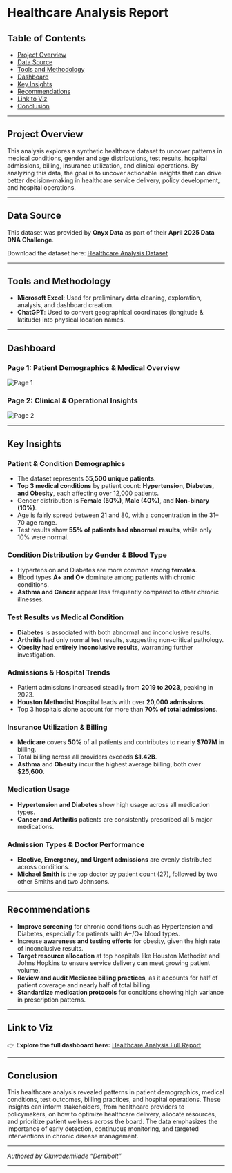 # Healthcare Analysis Report

## Table of Contents
- [Project Overview](#project-overview)
- [Data Source](#data-source)
- [Tools and Methodology](#tools-and-methodology)
- [Dashboard](#dashboard)
- [Key Insights](#key-insights)
- [Recommendations](#recommendations)
- [Link to Viz](#link-to-viz)
- [Conclusion](#conclusion)

---

## Project Overview
This analysis explores a synthetic healthcare dataset to uncover patterns in medical conditions, gender and age distributions, test results, hospital admissions, billing, insurance utilization, and clinical operations. By analyzing this data, the goal is to uncover actionable insights that can drive better decision-making in healthcare service delivery, policy development, and hospital operations.

---

## Data Source
This dataset was provided by **Onyx Data** as part of their **April 2025 Data DNA Challenge**.

Download the dataset here: [Healthcare Analysis Dataset](./Healthcare%20Analysis%20Dataset.xlsx)

---

## Tools and Methodology
- **Microsoft Excel**: Used for preliminary data cleaning, exploration, analysis, and dashboard creation.
- **ChatGPT**: Used to convert geographical coordinates (longitude & latitude) into physical location names.

---

## Dashboard
### Page 1: Patient Demographics & Medical Overview
![Page 1](https://github.com/user-attachments/assets/4f1c8653-259c-461d-b888-cd633d6af92f)


### Page 2: Clinical & Operational Insights
![Page 2](https://github.com/user-attachments/assets/38113705-41ac-415f-8274-624313b5668a)


---

## Key Insights
### Patient & Condition Demographics
- The dataset represents **55,500 unique patients**.
- **Top 3 medical conditions** by patient count: **Hypertension, Diabetes, and Obesity**, each affecting over 12,000 patients.
- Gender distribution is **Female (50%)**, **Male (40%)**, and **Non-binary (10%)**.
- Age is fairly spread between 21 and 80, with a concentration in the 31–70 age range.
- Test results show **55% of patients had abnormal results**, while only 10% were normal.

### Condition Distribution by Gender & Blood Type
- Hypertension and Diabetes are more common among **females**.
- Blood types **A+ and O+** dominate among patients with chronic conditions.
- **Asthma and Cancer** appear less frequently compared to other chronic illnesses.

### Test Results vs Medical Condition
- **Diabetes** is associated with both abnormal and inconclusive results.
- **Arthritis** had only normal test results, suggesting non-critical pathology.
- **Obesity had entirely inconclusive results**, warranting further investigation.

### Admissions & Hospital Trends
- Patient admissions increased steadily from **2019 to 2023**, peaking in 2023.
- **Houston Methodist Hospital** leads with over **20,000 admissions**.
- Top 3 hospitals alone account for more than **70% of total admissions**.

### Insurance Utilization & Billing
- **Medicare** covers **50%** of all patients and contributes to nearly **$707M** in billing.
- Total billing across all providers exceeds **$1.42B**.
- **Asthma** and **Obesity** incur the highest average billing, both over **$25,600**.

### Medication Usage
- **Hypertension and Diabetes** show high usage across all medication types.
- **Cancer and Arthritis** patients are consistently prescribed all 5 major medications.

### Admission Types & Doctor Performance
- **Elective, Emergency, and Urgent admissions** are evenly distributed across conditions.
- **Michael Smith** is the top doctor by patient count (27), followed by two other Smiths and two Johnsons.

---

## Recommendations
- **Improve screening** for chronic conditions such as Hypertension and Diabetes, especially for patients with A+/O+ blood types.
- Increase **awareness and testing efforts** for obesity, given the high rate of inconclusive results.
- **Target resource allocation** at top hospitals like Houston Methodist and Johns Hopkins to ensure service delivery can meet growing patient volume.
- **Review and audit Medicare billing practices**, as it accounts for half of patient coverage and nearly half of total billing.
- **Standardize medication protocols** for conditions showing high variance in prescription patterns.

---

## Link to Viz
👉 **Explore the full dashboard here:** [Healthcare Analysis Full Report](./Healthcare%20Analysis%20Full%20Report.xlsx)


---

## Conclusion
This healthcare analysis revealed patterns in patient demographics, medical conditions, test outcomes, billing practices, and hospital operations. These insights can inform stakeholders, from healthcare providers to policymakers, on how to optimize healthcare delivery, allocate resources, and prioritize patient wellness across the board. The data emphasizes the importance of early detection, continuous monitoring, and targeted interventions in chronic disease management.

---

_Authored by Oluwademilade “Demibolt”_

---

